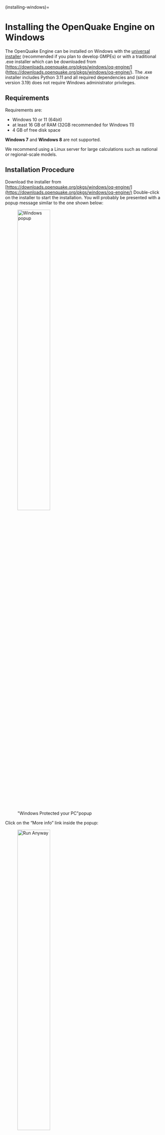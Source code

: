 (installing-windows)=

# Installing the OpenQuake Engine on Windows

The OpenQuake Engine can be installed on Windows with the [universal
installer](universal.md) (recommended if you plan to develop GMPEs)
or with a traditional .exe installer which can be downloaded from
[https://downloads.openquake.org/pkgs/windows/oq-engine/]
(https://downloads.openquake.org/pkgs/windows/oq-engine/). 
The .exe installer includes Python 3.11 and all required dependencies
and (since version 3.19) does not require Windows administrator 
privileges.

## Requirements

Requirements are:

- Windows 10 or 11 (64bit)
- at least 16 GB of RAM (32GB recommended for Windows 11)
- 4 GB of free disk space

**Windows 7** and **Windows 8** are not supported. 

We recommend using a Linux server for large calculations such as 
national or regional-scale models.

## Installation Procedure
Download the installer from 
[https://downloads.openquake.org/pkgs/windows/oq-engine/](https://downloads.openquake.org/pkgs/windows/oq-engine/)
Double-click on the installer to start the installation.  You will probably be 
presented with a popup message similar to the one shown below:

<figure>
	<img src="_images/01_Windows_warning.png" 
		 width="50%" align="centre" alt="Windows popup"/>
	<figcaption>"Windows Protected your PC"popup</figcaption>
</figure>

Click on the “More info” link inside the popup:

<figure>
	<img src="_images/02_Run_anyway.png" alt="Run Anyway"
	 width="50%" align="centre" />
	<figcaption>Run Anyway</figcaption>
</figure>

Check that the App string starts with “OpenQuake_Engine_” and ends with the 
desired version number, if all is in order, click on the “Run anyway” button 
to continue.  You will be presented with an installer dialog similar to the 
one depicted below:

<figure>
	<img src="_images/03_Installer_start.png" alt="Installer Start"
	     width="50%" align="centre" />
	<figcaption>Installer Start</figcaption>
</figure>

Press the "Next" button.  

The AGPL v3 license terms will be displayed - you must accept these terms in 
order to install the OpenQuake engine:

<figure>
	<img src="_images/04_License.png" 
		 width="50%" align="centre" />
	<figcaption>License Terms</figcaption>
</figure>
Press the "I Agree" button.

### Uninstall Previously installed versions

If you have already installed a version of the OpenQuake Engine via the 
Windows installer, you will be presented with a message similar to the one 
depicted below:

<figure>
	<img src="_images/05_Uninstall.png" width="50%" align="centre" />
	<figcaption>Already installed</figcaption>
</figure>

> :warning: **IMPORTANT** even if you have installed the OpenQuake engine via 
> the universal installer, git or some other means, you must ensure that no 
> OpenQuake engine processes are running, that you do not have the User Manual 
> PDF or demo files open before proceeding.   If any OpenQuake processes are 
> running or files are open, the installation may not complete successfully.

If you do not have a previous installation of the OpenQuake Engine installed, 
you can skip ahead to 
[Install OpenQuake Engine Components](#install-components)

Press Next to continue, you will be presented with a reminder message:

<figure>
	<img src="_images/06_Stop_Processes.png" width="50%" align="centre" />
	<figcaption>Stop processes</figcaption>
</figure>

Once you have stopped any running OpenQuake Engine processes and closed all 
associated files, press OK to continue.  The uninstaller will now remove the 
previous OpenQuake engine installation, this may take some time to complete:

<figure>
	<img src="_images/07_Uninstalling.png" width="50%" align="centre" />
	<figcaption>Uninstaller running</figcaption>
</figure>

Once finished, the uninstaller will look like this:
<figure>
	<img src="_images/08_Uninstall_Complete.png" 
		 width="50%" align="centre" />
	<figcaption>Uninstaller completed</figcaption>
</figure>

Press the “Close” button to close the uninstaller.


### Install OpenQuake Engine Components {#install-components}

We are now ready to install the OpenQuake engine components:

<figure>
	<img src="_images/09_Installer_Components.png" 
		 width="50%" align="centre" />
	<figcaption>OpenQuake Engine components</figcaption>
</figure>

Press the “Next” button to continue

It will now be possible to view and if necessary change the installation
location of the OpenQuake Engine.  We recommend using the default value unless
you have a compelling reason to use something else - please note that changing
the installation location may make it more difficult to provide support.

<figure>
	<img src="_images/10_Install_Location.png" 
		 width="50%" align="centre" />
	<figcaption>Installation location</figcaption>
</figure>

Press the “Install” button to continue.

The installer will now execute, this may take some time to complete.

<figure>
	<img src="_images/11_Installing.png" 
         width="50%" align="centre" />
	<figcaption>Installer running</figcaption>
</figure>

Once the installer has completed, it will look something like this:

<figure>
	<img src="_images/12_Complete.png" 
         width="50%" align="centre" />
	<figcaption>OpenQuake Engine installer completed</figcaption>
</figure>

Press Finish to close the installer.  You should now see two OpenQuake Engine
icons on your Windows desktop:

<figure>
	<img src="_images/13_Desktop_Icons.png" 
         width="10%" align="centre" />
	<figcaption>OpenQuake Engine Icons</figcaption>
</figure>

It should also be possible find the OpenQuake Engine by pressing the Windows
key and typing “OpenQuake”:

<figure>
	<img src="_images/14_Win11_Start_menu.png" 
         width="50%" align="centre" />
	<figcaption>OpenQuake Engine App in the Windows Start Menu</figcaption>
</figure>

Double-click the webui icon to start the OpenQuake Engine web user-interface.
The first time the OpenQuake engine is executed, the initialization process 
may take several minutes to complete:

<figure>
	<img src="_images/15_Starting_webui_wait.png" 
         width="50%" align="centre" />
	<figcaption>OpenQuake Engine webui starting</figcaption>
</figure>

Once the webui is ready for use, a web browser tab will be opened:

<figure>
	<img src="_images/16_webui_up.png" 
		 width="50%" align="centre" />
	<figcaption>OpenQuake engine web user-interface</figcaption>
</figure>

Please refer to the 
[Web user-interface instructions](../running-calculations/web-ui.html)
for more information about using the web-ui.

## Getting help
If you need help or have questions/comments/feedback for us, please
subscribe to the 
[OpenQuake users mailing list](https://groups.google.com/g/openquake-users)
